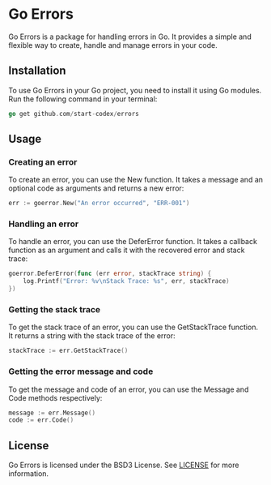 # Go Errors

Go Errors is a package for handling errors in Go. It provides a simple and flexible way to create, handle and manage
errors in your code.

## Installation

To use Go Errors in your Go project, you need to install it using Go modules. Run the following command in your
terminal:

```go
go get github.com/start-codex/errors
```

## Usage

### Creating an error

To create an error, you can use the New function. It takes a message and an optional code as arguments and returns a new
error:

```go
err := goerror.New("An error occurred", "ERR-001")
```

### Handling an error

To handle an error, you can use the DeferError function. It takes a callback function as an argument and calls it with
the recovered error and stack trace:

```go
goerror.DeferError(func (err error, stackTrace string) {
    log.Printf("Error: %v\nStack Trace: %s", err, stackTrace)
})
```

### Getting the stack trace

To get the stack trace of an error, you can use the GetStackTrace function. It returns a string with the stack trace of
the error:

```go
stackTrace := err.GetStackTrace()
```

### Getting the error message and code
To get the message and code of an error, you can use the Message and Code methods respectively:

```go
message := err.Message()
code := err.Code()
```

## License
Go Errors is licensed under the BSD3 License. See [LICENSE](LICENSE) for more information.
